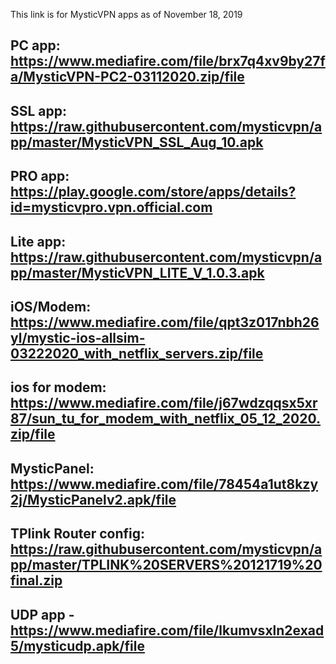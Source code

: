 This link is for MysticVPN apps as of November 18, 2019

PC app: https://www.mediafire.com/file/brx7q4xv9by27fa/MysticVPN-PC2-03112020.zip/file
----------------------------------------------------------------------------------------
SSL app: https://raw.githubusercontent.com/mysticvpn/app/master/MysticVPN_SSL_Aug_10.apk
----------------------------------------------------------------------------------------
PRO app: https://play.google.com/store/apps/details?id=mysticvpro.vpn.official.com
----------------------------------------------------------------------------------------
Lite app: https://raw.githubusercontent.com/mysticvpn/app/master/MysticVPN_LITE_V_1.0.3.apk
----------------------------------------------------------------------------------------
iOS/Modem: https://www.mediafire.com/file/qpt3z017nbh26yl/mystic-ios-allsim-03222020_with_netflix_servers.zip/file 
----------------------------------------------------------------------------------------
ios for modem: https://www.mediafire.com/file/j67wdzqqsx5xr87/sun_tu_for_modem_with_netflix_05_12_2020.zip/file
----------------------------------------------------------------------------------------
MysticPanel: https://www.mediafire.com/file/78454a1ut8kzy2j/MysticPanelv2.apk/file
----------------------------------------------------------------------------------------
TPlink Router config: https://raw.githubusercontent.com/mysticvpn/app/master/TPLINK%20SERVERS%20121719%20final.zip
----------------------------------------------------------------------------------------
UDP app - https://www.mediafire.com/file/lkumvsxln2exad5/mysticudp.apk/file
----------------------------------------------------------------------------------------

